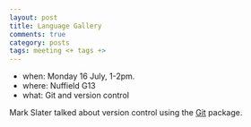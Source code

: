 ```yaml
---
layout: post
title: Language Gallery
comments: true
category: posts
tags: meeting <+ tags +>
---
```


* when: Monday 16 July, 1-2pm.
* where: Nuffield G13
* what: Git and version control

Mark Slater talked about version control using the [Git](https://git-scm.com) package.
